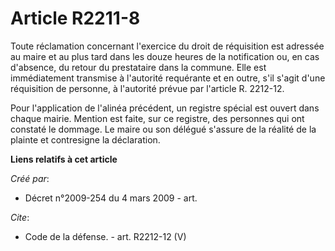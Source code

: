 # Article R2211-8

Toute réclamation concernant l'exercice du droit de réquisition est adressée au maire et au plus tard dans les douze heures
de la notification ou, en cas d'absence, du retour du prestataire dans la commune. Elle est immédiatement transmise à
l'autorité requérante et en outre, s'il s'agit d'une réquisition de personne, à l'autorité prévue par l'article R. 2212-12. 

Pour l'application de l'alinéa précédent, un registre spécial est ouvert dans chaque mairie. Mention est faite, sur ce
registre, des personnes qui ont constaté le dommage. Le maire ou son délégué s'assure de la réalité de la plainte et
contresigne la déclaration.

**Liens relatifs à cet article**

_Créé par_:

  - Décret n°2009-254 du 4 mars 2009 - art.

_Cite_:

  - Code de la défense. - art. R2212-12 (V)

